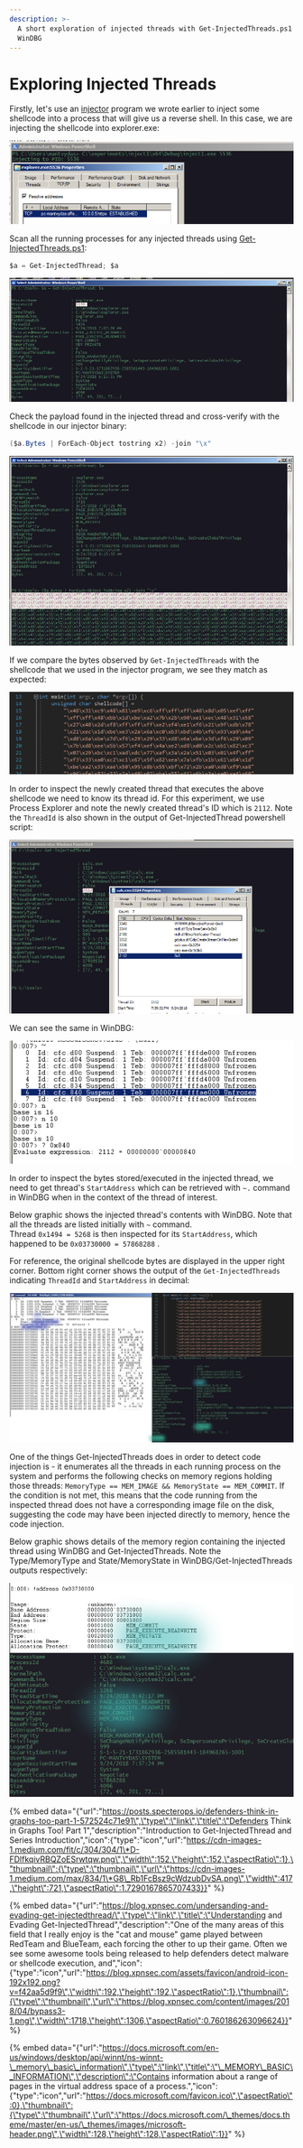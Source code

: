 ```yaml
---
description: >-
  A short exploration of injected threads with Get-InjectedThreads.ps1 and
  WinDBG
---
```


# Exploring Injected Threads

Firstly, let's use an [injector](../offensive-security-experiments/t1055-process-injection/process-injection.md) program we wrote earlier to inject some shellcode into a process that will give us a reverse shell. In this case, we are injecting the shellcode into explorer.exe:

![](../.gitbook/assets/injected-threads-explorer-injected.png)

Scan all the running processes for any injected threads using [Get-InjectedThreads.ps1](https://gist.github.com/jaredcatkinson/23905d34537ce4b5b1818c3e6405c1d2):

```csharp
$a = Get-InjectedThread; $a
```

![](../.gitbook/assets/injected-threads-get-injected-thread.png)

Check the payload found in the injected thread and cross-verify with the shellcode in our injector binary:

```csharp
($a.Bytes | ForEach-Object tostring x2) -join "\x"
```

![](../.gitbook/assets/injected-threads-shellcode2.png)

If we compare the bytes observed by `Get-InjectedThreads` with the shellcode that we used in the injector program, we see they match as expected:

![](../.gitbook/assets/injected-threads-shellcode.png)

In order to inspect the newly created thread that executes the above shellcode we need to know its thread id. For this experiment, we use Process Explorer and note the newly created thread's ID which is `2112`. Note the `ThreadId` is also shown in the output of Get-InjectedThread powershell script:

![](../.gitbook/assets/injected-threads-threadid.png)

We can see the same in WinDBG:

![](../.gitbook/assets/injected-threads-threadid-windbg.png)

In order to inspect the bytes stored/executed in the injected thread, we need to get thread's `StartAddress` which can be retrieved with `~.` command in WinDBG when in the context of the thread of interest.

Below graphic shows the injected thread's contents with WinDBG. Note that all the threads are listed initially with `~` command.   
Thread `0x1494 = 5268` is then inspected for its `StartAddress`, which happened to be `0x03730000 = 57868288` . 

For reference, the original shellcode bytes are displayed in the upper right corner. Bottom right corner shows the output of the `Get-InjectedThreads` indicating `ThreadId` and `StartAddress` in decimal:

![Injected thread id + StartAddress + content bytes](../.gitbook/assets/injected-threads-inspection.png)

One of the things Get-InjectedThreads does in order to detect code injection is - it enumerates all the threads in each running process on the system and performs the following checks on memory regions holding those threads: `MemoryType == MEM_IMAGE && MemoryState == MEM_COMMIT`. If the condition is not met, this means that the code running from the inspected thread does not have a corresponding image file on the disk, suggesting the code may have been injected directly to memory, hence the code injection.

Below graphic shows details of the memory region containing the injected thread using WinDBG and Get-InjectedThreads. Note the Type/MemoryType and State/MemoryState in WinDBG/Get-InjectedThreads outputs respectively:

![](../.gitbook/assets/injected-threads-address.png)

{% embed data="{\"url\":\"https://posts.specterops.io/defenders-think-in-graphs-too-part-1-572524c71e91\",\"type\":\"link\",\"title\":\"Defenders Think in Graphs Too! Part 1\",\"description\":\"Introduction to Get-InjectedThread and Series Introduction\",\"icon\":{\"type\":\"icon\",\"url\":\"https://cdn-images-1.medium.com/fit/c/304/304/1\*D-FDlfkqivRBQZoESrwtqw.png\",\"width\":152,\"height\":152,\"aspectRatio\":1},\"thumbnail\":{\"type\":\"thumbnail\",\"url\":\"https://cdn-images-1.medium.com/max/834/1\*G8\_Rb1FcBsz9cWdzubDvSA.png\",\"width\":417,\"height\":721,\"aspectRatio\":1.7290167865707433}}" %}

{% embed data="{\"url\":\"https://blog.xpnsec.com/undersanding-and-evading-get-injectedthread/\",\"type\":\"link\",\"title\":\"Understanding and Evading Get-InjectedThread\",\"description\":\"One of the many areas of this field that I really enjoy is the &quot;cat and mouse&quot; game played between RedTeam and BlueTeam, each forcing the other to up their game. Often we see some awesome tools being released to help defenders detect malware or shellcode execution, and\",\"icon\":{\"type\":\"icon\",\"url\":\"https://blog.xpnsec.com/assets/favicon/android-icon-192x192.png?v=f42aa5d9f9\",\"width\":192,\"height\":192,\"aspectRatio\":1},\"thumbnail\":{\"type\":\"thumbnail\",\"url\":\"https://blog.xpnsec.com/content/images/2018/04/bypass3-1.png\",\"width\":1718,\"height\":1306,\"aspectRatio\":0.760186263096624}}" %}

{% embed data="{\"url\":\"https://docs.microsoft.com/en-us/windows/desktop/api/winnt/ns-winnt-\_memory\_basic\_information\",\"type\":\"link\",\"title\":\"\_MEMORY\_BASIC\_INFORMATION\",\"description\":\"Contains information about a range of pages in the virtual address space of a process.\",\"icon\":{\"type\":\"icon\",\"url\":\"https://docs.microsoft.com/favicon.ico\",\"aspectRatio\":0},\"thumbnail\":{\"type\":\"thumbnail\",\"url\":\"https://docs.microsoft.com/\_themes/docs.theme/master/en-us/\_themes/images/microsoft-header.png\",\"width\":128,\"height\":128,\"aspectRatio\":1}}" %}

